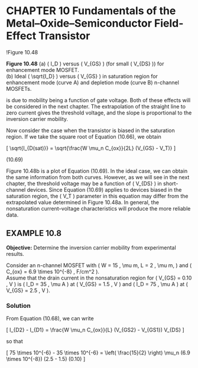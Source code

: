 # CHAPTER 10 Fundamentals of the Metal–Oxide–Semiconductor Field-Effect Transistor

!Figure 10.48

**Figure 10.48** (a) \( I_D \) versus \( V_{GS} \) (for small \( V_{DS} \)) for enhancement mode MOSFET.  
(b) Ideal \( \sqrt{I_D} \) versus \( V_{GS} \) in saturation region for enhancement mode (curve A) and depletion mode (curve B) n-channel MOSFETs.

is due to mobility being a function of gate voltage. Both of these effects will be considered in the next chapter. The extrapolation of the straight line to zero current gives the threshold voltage, and the slope is proportional to the inversion carrier mobility.

Now consider the case when the transistor is biased in the saturation region. If we take the square root of Equation (10.66), we obtain

\[
\sqrt{I_{D(sat)}} = \sqrt{\frac{W \mu_n C_{ox}}{2L} (V_{GS} - V_T)}
\]

(10.69)

Figure 10.48b is a plot of Equation (10.69). In the ideal case, we can obtain the same information from both curves. However, as we will see in the next chapter, the threshold voltage may be a function of \( V_{DS} \) in short-channel devices. Since Equation (10.69) applies to devices biased in the saturation region, the \( V_T \) parameter in this equation may differ from the extrapolated value determined in Figure 10.48a. In general, the nonsaturation current–voltage characteristics will produce the more reliable data.

## EXAMPLE 10.8

**Objective:** Determine the inversion carrier mobility from experimental results.

Consider an n-channel MOSFET with \( W = 15 \, \mu m, L = 2 \, \mu m, \) and \( C_{ox} = 6.9 \times 10^{-8} \, F/cm^2 \).  
Assume that the drain current in the nonsaturation region for \( V_{GS} = 0.10 \, V \) is \( I_D = 35 \, \mu A \) at \( V_{GS} = 1.5 \, V \) and \( I_D = 75 \, \mu A \) at \( V_{GS} = 2.5 \, V \).

### Solution

From Equation (10.68), we can write

\[
I_{D2} - I_{D1} = \frac{W \mu_n C_{ox}}{L} (V_{GS2} - V_{GS1}) V_{DS}
\]

so that

\[
75 \times 10^{-6} - 35 \times 10^{-6} = \left( \frac{15}{2} \right) \mu_n (6.9 \times 10^{-8}) (2.5 - 1.5) (0.10)
\]